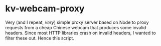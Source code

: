 # kv-webcam-proxy

Very (and I repeat, _very_) simple proxy server based on Node to proxy requests from a cheap Chinese webcam that produces some invalid headers. Since most HTTP libraries crash on invalid headers, I wanted to filter these out. Hence this script.
